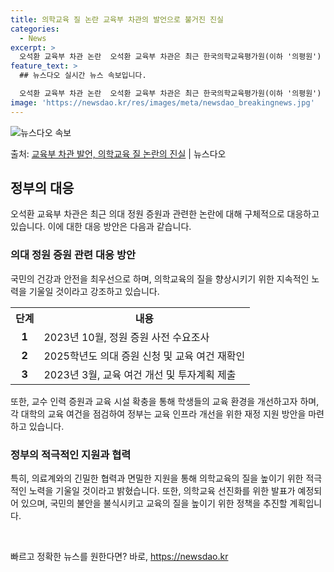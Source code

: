 ```yaml
---
title: 의학교육 질 논란 교육부 차관의 발언으로 불거진 진실
categories:
  - News
excerpt: >
  오석환 교육부 차관 논란  오석환 교육부 차관은 최근 한국의학교육평가원(이하 '의평원') 원장이 각 대학의 …
feature_text: >
  ## 뉴스다오 실시간 뉴스 속보입니다.

  오석환 교육부 차관 논란  오석환 교육부 차관은 최근 한국의학교육평가원(이하 '의평원') 원장이 각 대학의 …
image: 'https://newsdao.kr/res/images/meta/newsdao_breakingnews.jpg'
---
```


![뉴스다오 속보](https://newsdao.kr/res/images/meta/newsdao_breakingnews.jpg)

<p>출처: <a href="https://newsdao.kr/4625" rel="dofollow">교육부 차관 발언, 의학교육 질 논란의 진실</a> | 뉴스다오</p>

<h2 data-ke-size="size26">정부의 대응</h2>
<p data-ke-size="size16">오석환 교육부 차관은 최근 의대 정원 증원과 관련한 논란에 대해 구체적으로 대응하고 있습니다. 이에 대한 대응 방안은 다음과 같습니다.</p>

<h3>의대 정원 증원 관련 대응 방안</h3>
<p data-ke-size="size16">국민의 건강과 안전을 최우선으로 하며, 의학교육의 질을 향상시키기 위한 지속적인 노력을 기울일 것이라고 강조하고 있습니다.</p>
<table>
  <tr>
    <th style="text-align: center;">단계</th>
    <th style="text-align: center;">내용</th>
  </tr>
  <tr>
    <td style="text-align: center; height: 17px;"><b>1</b></td>
    <td>2023년 10월, 정원 증원 사전 수요조사</td>
  </tr>
  <tr>
    <td style="text-align: center; height: 17px;"><b>2</b></td>
    <td>2025학년도 의대 증원 신청 및 교육 여건 재확인</td>
  </tr>
  <tr>
    <td style="text-align: center; height: 17px;"><b>3</b></td>
    <td>2023년 3월, 교육 여건 개선 및 투자계획 제출</td>
  </tr>
</table>

<p data-ke-size="size16">또한, 교수 인력 증원과 교육 시설 확충을 통해 학생들의 교육 환경을 개선하고자 하며, 각 대학의 교육 여건을 점검하여 정부는 교육 인프라 개선을 위한 재정 지원 방안을 마련하고 있습니다.</p>

<h3>정부의 적극적인 지원과 협력</h3>
<p data-ke-size="size16">특히, 의료계와의 긴밀한 협력과 면밀한 지원을 통해 의학교육의 질을 높이기 위한 적극적인 노력을 기울일 것이라고 밝혔습니다. 또한, 의학교육 선진화를 위한 발표가 예정되어 있으며, 국민의 불안을 불식시키고 교육의 질을 높이기 위한 정책을 추진할 계획입니다.</p>
<p data-ke-size="size16">&nbsp;</p> 

빠르고 정확한 뉴스를 원한다면? 바로, <a href="https://newsdao.kr" rel="dofollow">https://newsdao.kr</a>


    
